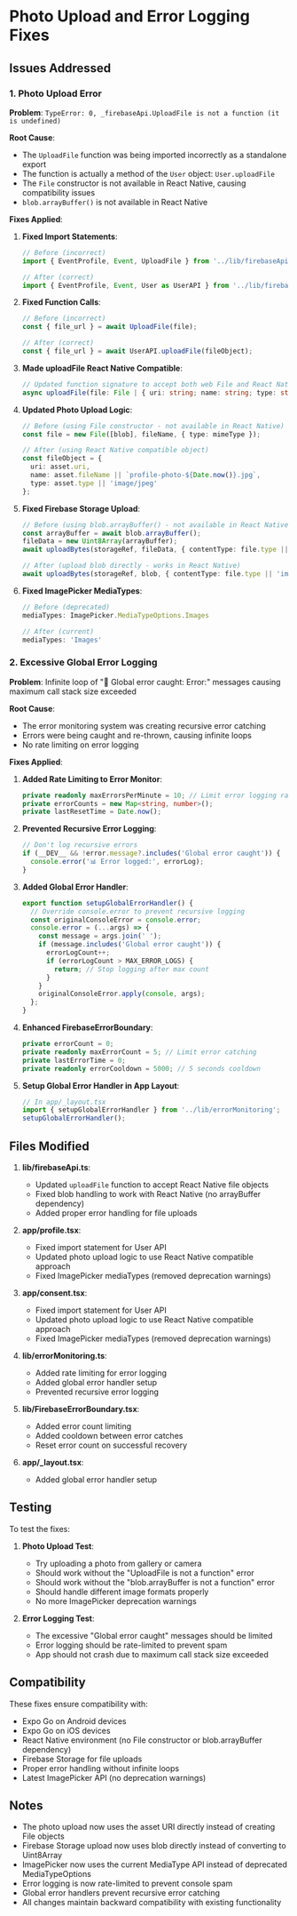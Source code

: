 # Photo Upload and Error Logging Fixes

## Issues Addressed

### 1. Photo Upload Error
**Problem**: `TypeError: 0, _firebaseApi.UploadFile is not a function (it is undefined)`

**Root Cause**: 
- The `UploadFile` function was being imported incorrectly as a standalone export
- The function is actually a method of the `User` object: `User.uploadFile`
- The `File` constructor is not available in React Native, causing compatibility issues
- `blob.arrayBuffer()` is not available in React Native

**Fixes Applied**:

1. **Fixed Import Statements**:
   ```typescript
   // Before (incorrect)
   import { EventProfile, Event, UploadFile } from '../lib/firebaseApi';
   
   // After (correct)
   import { EventProfile, Event, User as UserAPI } from '../lib/firebaseApi';
   ```

2. **Fixed Function Calls**:
   ```typescript
   // Before (incorrect)
   const { file_url } = await UploadFile(file);
   
   // After (correct)
   const { file_url } = await UserAPI.uploadFile(fileObject);
   ```

3. **Made uploadFile React Native Compatible**:
   ```typescript
   // Updated function signature to accept both web File and React Native file objects
   async uploadFile(file: File | { uri: string; name: string; type: string }): Promise<{ file_url: string }>
   ```

4. **Updated Photo Upload Logic**:
   ```typescript
   // Before (using File constructor - not available in React Native)
   const file = new File([blob], fileName, { type: mimeType });
   
   // After (using React Native compatible object)
   const fileObject = {
     uri: asset.uri,
     name: asset.fileName || `profile-photo-${Date.now()}.jpg`,
     type: asset.type || 'image/jpeg'
   };
   ```

5. **Fixed Firebase Storage Upload**:
   ```typescript
   // Before (using blob.arrayBuffer() - not available in React Native)
   const arrayBuffer = await blob.arrayBuffer();
   fileData = new Uint8Array(arrayBuffer);
   await uploadBytes(storageRef, fileData, { contentType: file.type || 'image/jpeg' });
   
   // After (upload blob directly - works in React Native)
   await uploadBytes(storageRef, blob, { contentType: file.type || 'image/jpeg' });
   ```

6. **Fixed ImagePicker MediaTypes**:
   ```typescript
   // Before (deprecated)
   mediaTypes: ImagePicker.MediaTypeOptions.Images
   
   // After (current)
   mediaTypes: 'Images'
   ```

### 2. Excessive Global Error Logging
**Problem**: Infinite loop of "🚨 Global error caught: Error:" messages causing maximum call stack size exceeded

**Root Cause**:
- The error monitoring system was creating recursive error catching
- Errors were being caught and re-thrown, causing infinite loops
- No rate limiting on error logging

**Fixes Applied**:

1. **Added Rate Limiting to Error Monitor**:
   ```typescript
   private readonly maxErrorsPerMinute = 10; // Limit error logging rate
   private errorCounts = new Map<string, number>();
   private lastResetTime = Date.now();
   ```

2. **Prevented Recursive Error Logging**:
   ```typescript
   // Don't log recursive errors
   if (__DEV__ && !error.message?.includes('Global error caught')) {
     console.error('📊 Error logged:', errorLog);
   }
   ```

3. **Added Global Error Handler**:
   ```typescript
   export function setupGlobalErrorHandler() {
     // Override console.error to prevent recursive logging
     const originalConsoleError = console.error;
     console.error = (...args) => {
       const message = args.join(' ');
       if (message.includes('Global error caught')) {
         errorLogCount++;
         if (errorLogCount > MAX_ERROR_LOGS) {
           return; // Stop logging after max count
         }
       }
       originalConsoleError.apply(console, args);
     };
   }
   ```

4. **Enhanced FirebaseErrorBoundary**:
   ```typescript
   private errorCount = 0;
   private readonly maxErrorCount = 5; // Limit error catching
   private lastErrorTime = 0;
   private readonly errorCooldown = 5000; // 5 seconds cooldown
   ```

5. **Setup Global Error Handler in App Layout**:
   ```typescript
   // In app/_layout.tsx
   import { setupGlobalErrorHandler } from '../lib/errorMonitoring';
   setupGlobalErrorHandler();
   ```

## Files Modified

1. **lib/firebaseApi.ts**:
   - Updated `uploadFile` function to accept React Native file objects
   - Fixed blob handling to work with React Native (no arrayBuffer dependency)
   - Added proper error handling for file uploads

2. **app/profile.tsx**:
   - Fixed import statement for User API
   - Updated photo upload logic to use React Native compatible approach
   - Fixed ImagePicker mediaTypes (removed deprecation warnings)

3. **app/consent.tsx**:
   - Fixed import statement for User API
   - Updated photo upload logic to use React Native compatible approach
   - Fixed ImagePicker mediaTypes (removed deprecation warnings)

4. **lib/errorMonitoring.ts**:
   - Added rate limiting for error logging
   - Added global error handler setup
   - Prevented recursive error logging

5. **lib/FirebaseErrorBoundary.tsx**:
   - Added error count limiting
   - Added cooldown between error catches
   - Reset error count on successful recovery

6. **app/_layout.tsx**:
   - Added global error handler setup

## Testing

To test the fixes:

1. **Photo Upload Test**:
   - Try uploading a photo from gallery or camera
   - Should work without the "UploadFile is not a function" error
   - Should work without the "blob.arrayBuffer is not a function" error
   - Should handle different image formats properly
   - No more ImagePicker deprecation warnings

2. **Error Logging Test**:
   - The excessive "Global error caught" messages should be limited
   - Error logging should be rate-limited to prevent spam
   - App should not crash due to maximum call stack size exceeded

## Compatibility

These fixes ensure compatibility with:
- Expo Go on Android devices
- Expo Go on iOS devices
- React Native environment (no File constructor or blob.arrayBuffer dependency)
- Firebase Storage for file uploads
- Proper error handling without infinite loops
- Latest ImagePicker API (no deprecation warnings)

## Notes

- The photo upload now uses the asset URI directly instead of creating File objects
- Firebase Storage upload now uses blob directly instead of converting to Uint8Array
- ImagePicker now uses the current MediaType API instead of deprecated MediaTypeOptions
- Error logging is now rate-limited to prevent console spam
- Global error handlers prevent recursive error catching
- All changes maintain backward compatibility with existing functionality